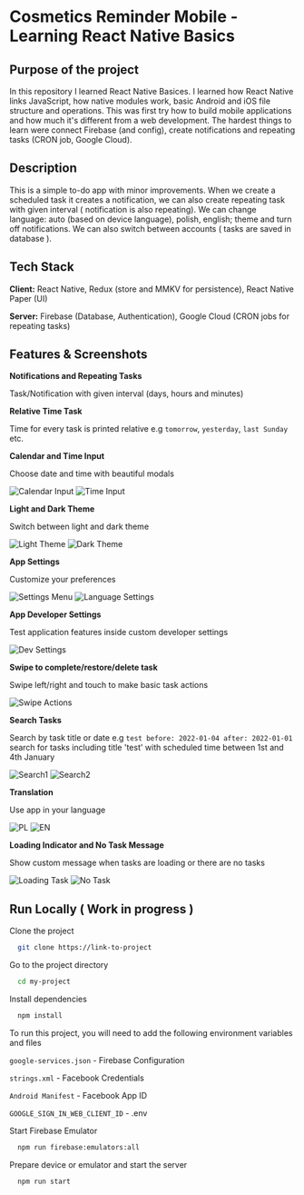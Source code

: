 # Cosmetics Reminder Mobile - Learning React Native Basics

## Purpose of the project

In this repository I learned React Native Basices. I learned how React Native links JavaScript, how native modules work, basic Android and iOS file structure and operations. This was first try how to build mobile applications and how much it's different from a web development. The hardest things to learn were connect Firebase (and config), create notifications and repeating tasks (CRON job, Google Cloud).

## Description

This is a simple to-do app with minor improvements. When we create a scheduled task it creates a notification, we can also create repeating task with given interval ( notification is also repeating). We can change language: auto (based on device language), polish, english; theme and turn off notifications. We can also switch between accounts ( tasks are saved in database ).

## Tech Stack

**Client:** React Native, Redux (store and MMKV for persistence), React Native Paper (UI)

**Server:** Firebase (Database, Authentication), Google Cloud (CRON jobs for repeating tasks)

## Features & Screenshots

**Notifications and Repeating Tasks**

Task/Notification with given interval (days, hours and minutes)

**Relative Time Task**

Time for every task is printed relative e.g `tomorrow`, `yesterday`, `last Sunday` etc. 

**Calendar and Time Input**

Choose date and time with beautiful modals

![Calendar Input](../readme-assets/screenshots/Screenshot_2022.02.02_17.20.34.505.png?raw=true)
![Time Input](../readme-assets/screenshots/Screenshot_2022.02.02_17.25.24.820.png?raw=true)

**Light and Dark Theme**

Switch between light and dark theme

![Light Theme](../readme-assets/screenshots/Screenshot_2022.02.02_17.21.51.219.png?raw=true)
![Dark Theme](../readme-assets/screenshots/Screenshot_2022.02.02_17.27.05.136.png?raw=true)

**App Settings**

Customize your preferences

![Settings Menu](../readme-assets/screenshots/Screenshot_2022.02.02_17.22.03.420.png?raw=true)
![Language Settings](../readme-assets/screenshots/Screenshot_2022.02.02_17.22.15.437.png?raw=true)

**App Developer Settings**

Test application features inside custom developer settings

![Dev Settings](../readme-assets/screenshots/Screenshot_2022.02.02_17.24.15.553.png?raw=true)

**Swipe to complete/restore/delete task**

Swipe left/right and touch to make basic task actions

![Swipe Actions](../readme-assets/screenshots/Screenshot_2022.02.02_17.27.25.787.png?raw=true)

**Search Tasks**

Search by task title or date e.g `test before: 2022-01-04 after: 2022-01-01` search for tasks including title 'test' with scheduled time between 1st and 4th January

![Search1](../readme-assets/screenshots/Screenshot_2022.02.02_17.28.01.554.png?raw=true)
![Search2](../readme-assets/screenshots/Screenshot_2022.02.02_17.28.15.186.png?raw=true)

**Translation**

Use app in your language

![PL](../readme-assets/screenshots/Screenshot_2022.02.02_17.21.51.219.png?raw=true)
![EN](../readme-assets/screenshots/Screenshot_2022.02.02_17.23.06.070.png?raw=true)

**Loading Indicator and No Task Message**

Show custom message when tasks are loading or there are no tasks

![Loading Task](../readme-assets/screenshots/Screenshot_2022.02.02_17.22.37.803.png?raw=true)
![No Task](../readme-assets/screenshots/Screenshot_2022.02.02_17.23.01.103.png?raw=true)

## Run Locally ( Work in progress )

Clone the project

```bash
  git clone https://link-to-project
```

Go to the project directory

```bash
  cd my-project
```

Install dependencies

```bash
  npm install
```

To run this project, you will need to add the following environment variables and files

`google-services.json` - Firebase Configuration

`strings.xml` - Facebook Credentials

`Android Manifest` - Facebook App ID

`GOOGLE_SIGN_IN_WEB_CLIENT_ID` - .env

Start Firebase Emulator
```bash
  npm run firebase:emulators:all
```

Prepare device or emulator and start the server

```bash
  npm run start
```
